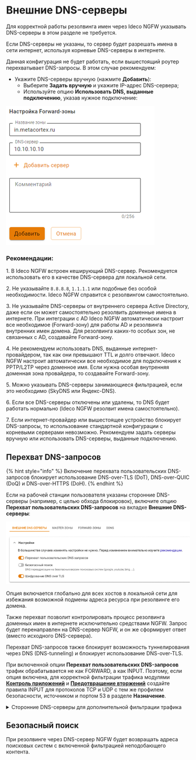 # Внешние DNS-серверы 

Для корректной работы резолвинга имен через Ideco NGFW указывать DNS-серверы в этом разделе не требуется. 

Если DNS-серверы не указаны, то сервер будет разрешать имена в сети интернет, используя корневые DNS-серверы в интернете. 

Данная конфигурация не будет работать, если вышестоящий роутер перехватывает DNS-запросы. В этом случае рекомендуем:

* Укажите DNS-серверы вручную (нажмите **Добавить**):
  * Выберите **Задать вручную** и укажите IP-адрес DNS-сервера;
  * Используйте опцию **Использовать DNS, выданные подключению**, указав нужное подключение:

![](/.gitbook/assets/dns1.png)

### Рекомендации:

1\. В Ideco NGFW встроен кеширующий DNS-сервер. Рекомендуется использовать его в качестве DNS-сервера для локальной сети.

2\. Не указывайте `8.8.8.8`, `1.1.1.1` или подобные без особой необходимости. Ideco NGFW справится с резолвингом самостоятельно.

3\. Не указывайте DNS-серверы от внутреннего сервера Active Directory, даже если он может самостоятельно резолвить доменные имена в интернете. При интеграции с AD Ideco NGFW автоматически настроит все необходимое (Forward-зону) для работы AD и резолвинга внутренних имен домена. Для резолвинга каких-то особых зон, не связанных с AD, создавайте Forward-зону.

4\. Не рекомендуем использовать DNS, выданные интернет-провайдером, так как они превышают TTL и долго отвечают. Ideco NGFW настроит автоматически все необходимое для подключения к PPTP/L2TP через доменное имя. Если нужна особая внутренняя доменная зона провайдера, то создавайте Forward-зону.

5\. Можно указывать DNS-серверы занимающиеся фильтрацией, если это необходимо (SkyDNS или Яндекс-DNS).

6\. Если все DNS-серверы отключены или удалены, то DNS будет работать нормально (Ideco NGFW резолвит имена самостоятельно).

7\. Если интернет-провайдер или вышестоящее устройство блокирует DNS-запросы, то использование стандартной конфигурации с корневыми серверами невозможно. Рекомендуем задать серверы вручную или использовать DNS-серверы, выданные подключению.

## Перехват DNS-запросов

{% hint style="info" %}
Включение перехвата пользовательских DNS-запросов блокирует использование DNS-over-TLS (DoT), DNS-over-QUIC (DoQ) и DNS-over-HTTPS (DoH).
{% endhint %}

Если на рабочей станции пользователя указаны сторонние DNS-серверы (например, с целью обхода блокировок), включите опцию **Перехват пользовательских DNS-запросов** на вкладке **Внешние DNS-серверы**:

![](/.gitbook/assets/dns2.png)

Опция включается глобально для всех хостов в локальной сети для избежания возможной подмены адреса ресурса при резолвинге его домена.

Также перехват позволит контролировать процесс резолвинга доменных имен в интернете исключительно средствами NGFW. Запрос будет перенаправлен на DNS-сервер NGFW, и он же сформирует ответ (вместо исходного DNS-сервера). 

Перехват DNS-запросов также блокирует возможность туннелирования через DNS (DNS-tunneling) и блокирует использование DNS-over-TLS.

При включенной опции **Перехват пользовательских DNS-запросов** трафик обрабатывается не как FORWARD, а как INPUT. Поэтому, если опция включена, для корректной фильтрации трафика модулями **[Контроль приложений](/settings/security-profiles/application-control/README.md)** и **[Предотвращение вторжений](/settings/security-profiles/ips-profiles/README.md)** создайте правила INPUT для протоколов TCP и UDP с тем же профилем безопасности, источником и портом 53 в разделе **Назначение**. 

<details>

<summary>Сторонние DNS-серверы для дополнительной фильтрации трафика</summary>

* SkyDNS при выключенном DNS-over-TLS `193.58.251.251`;
* SkyDNS при включенном DNS-over-TLS `193.58.251.10`;
* Yandex DNS `77.88.8.88`, `77.88.8.2`;
* Google DNS `8.8.8.8`, `8.8.4.4`;
* Open DNS `208.67.222.222`, `208.67.220.220`, `208.67.222.220`, `208.67.220.222`;
* Cloudflare DNS `1.1.1.1`, `1.0.0.1`.



</details>

## Безопасный поиск

При резолвинге через DNS-сервер NGFW будет возвращать адреса поисковых систем с включенной фильтрацией неподобающего контента.